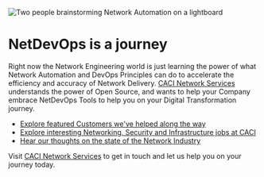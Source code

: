 ![Two people brainstorming Network Automation on a lightboard](https://www.caci.co.uk/wp-content/uploads/2021/07/network_design_deployment_1920x1080_v2.png)

# NetDevOps is a journey
Right now the Network Engineering world is just learning the power of what Network Automation and DevOps Principles can do to accelerate the efficiency and accuracy of Network Delivery. [CACI Network Services](https://www.caci.co.uk/services/network-infrastructure-consulting/network-services/) understands the power of Open Source, and wants to help your Company embrace NetDevOps Tools to help you on your Digital Transformation journey.

- [Explore featured Customers we've helped along the way](https://www.caci.co.uk/insights-filter/?_sft_category=case-studies&_sft_services=network-design-deployment-management)
- [Explore interesting Networking, Security and Infrastructure jobs at CACI](https://www.caci.co.uk/careers/vacancies/)
- [Hear our thoughts on the state of the Network Industry](https://www.caci.co.uk/insights-filter/?_sft_category=opinions&_sft_services=network-design-deployment-management)

Visit [CACI Network Services](https://www.caci.co.uk/services/network-infrastructure-consulting/network-services/) to get in touch and let us help you on your journey today.
